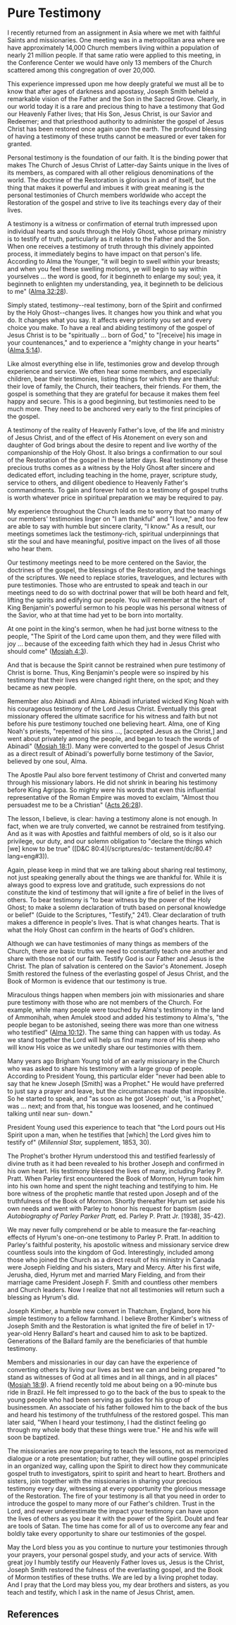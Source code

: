 # Pure Testimony

I recently returned from an assignment in Asia where we met with faithful
Saints and missionaries. One meeting was in a metropolitan area where we have
approximately 14,000 Church members living within a population of nearly 21
million people. If that same ratio were applied to this meeting, in the
Conference Center we would have only 13 members of the Church scattered among
this congregation of over 20,000.

This experience impressed upon me how deeply grateful we must all be to know
that after ages of darkness and apostasy, Joseph Smith beheld a remarkable
vision of the Father and the Son in the Sacred Grove. Clearly, in our world
today it is a rare and precious thing to have a testimony that God our
Heavenly Father lives; that His Son, Jesus Christ, is our Savior and Redeemer;
and that priesthood authority to administer the gospel of Jesus Christ has
been restored once again upon the earth. The profound blessing of having a
testimony of these truths cannot be measured or ever taken for granted.

Personal testimony is the foundation of our faith. It is the binding power
that makes The Church of Jesus Christ of Latter-day Saints unique in the lives
of its members, as compared with all other religious denominations of the
world. The doctrine of the Restoration is glorious in and of itself, but the
thing that makes it powerful and imbues it with great meaning is the personal
testimonies of Church members worldwide who accept the Restoration of the
gospel and strive to live its teachings every day of their lives.

A testimony is a witness or confirmation of eternal truth impressed upon
individual hearts and souls through the Holy Ghost, whose primary ministry is
to testify of truth, particularly as it relates to the Father and the Son.
When one receives a testimony of truth through this divinely appointed
process, it immediately begins to have impact on that person's life. According
to Alma the Younger, "it will begin to swell within your breasts; and when you
feel these swelling motions, ye will begin to say within yourselves ... the word
is good, for it beginneth to enlarge my soul; yea, it beginneth to enlighten
my understanding, yea, it beginneth to be delicious to me" ([Alma
32:28](/scriptures/bofm/alma/32.28?lang=eng#27)).

Simply stated, testimony--real testimony, born of the Spirit and confirmed by
the Holy Ghost--changes lives. It changes how you think and what you do. It
changes what you say. It affects every priority you set and every choice you
make. To have a real and abiding testimony of the gospel of Jesus Christ is to
be "spiritually ... born of God," to "[receive] his image in your countenances,"
and to experience a "mighty change in your hearts" ([Alma
5:14](/scriptures/bofm/alma/5.14?lang=eng#13)).

Like almost everything else in life, testimonies grow and develop through
experience and service. We often hear some members, and especially children,
bear their testimonies, listing things for which they are thankful: their love
of family, the Church, their teachers, their friends. For them, the gospel is
something that they are grateful for because it makes them feel happy and
secure. This is a good beginning, but testimonies need to be much more. They
need to be anchored very early to the first principles of the gospel.

A testimony of the reality of Heavenly Father's love, of the life and ministry
of Jesus Christ, and of the effect of His Atonement on every son and daughter
of God brings about the desire to repent and live worthy of the companionship
of the Holy Ghost. It also brings a confirmation to our soul of the
Restoration of the gospel in these latter days. Real testimony of these
precious truths comes as a witness by the Holy Ghost after sincere and
dedicated effort, including teaching in the home, prayer, scripture study,
service to others, and diligent obedience to Heavenly Father's commandments.
To gain and forever hold on to a testimony of gospel truths is worth whatever
price in spiritual preparation we may be required to pay.

My experience throughout the Church leads me to worry that too many of our
members' testimonies linger on "I am thankful" and "I love," and too few are
able to say with humble but sincere clarity, "I know." As a result, our
meetings sometimes lack the testimony-rich, spiritual underpinnings that stir
the soul and have meaningful, positive impact on the lives of all those who
hear them.

Our testimony meetings need to be more centered on the Savior, the doctrines
of the gospel, the blessings of the Restoration, and the teachings of the
scriptures. We need to replace stories, travelogues, and lectures with pure
testimonies. Those who are entrusted to speak and teach in our meetings need
to do so with doctrinal power that will be both heard and felt, lifting the
spirits and edifying our people. You will remember at the heart of King
Benjamin's powerful sermon to his people was his personal witness of the
Savior, who at that time had yet to be born into mortality.

At one point in the king's sermon, when he had just borne witness to the
people, "The Spirit of the Lord came upon them, and they were filled with joy
... because of the exceeding faith which they had in Jesus Christ who should
come" ([Mosiah 4:3](/scriptures/bofm/mosiah/4.3?lang=eng#2)).

And that is because the Spirit cannot be restrained when pure testimony of
Christ is borne. Thus, King Benjamin's people were so inspired by his
testimony that their lives were changed right there, on the spot; and they
became as new people.

Remember also Abinadi and Alma. Abinadi infuriated wicked King Noah with his
courageous testimony of the Lord Jesus Christ. Eventually this great
missionary offered the ultimate sacrifice for his witness and faith but not
before his pure testimony touched one believing heart. Alma, one of King
Noah's priests, "repented of his sins ..., [accepted Jesus as the Christ,] and
went about privately among the people, and began to teach the words of
Abinadi" ([Mosiah 18:1](/scriptures/bofm/mosiah/18.1?lang=eng#0)). Many were
converted to the gospel of Jesus Christ as a direct result of Abinadi's
powerfully borne testimony of the Savior, believed by one soul, Alma.

The Apostle Paul also bore fervent testimony of Christ and converted many
through his missionary labors. He did not shrink in bearing his testimony
before King Agrippa. So mighty were his words that even this influential
representative of the Roman Empire was moved to exclaim, "Almost thou
persuadest me to be a Christian" ([Acts
26:28](/scriptures/nt/acts/26.28?lang=eng#27)).

The lesson, I believe, is clear: having a testimony alone is not enough. In
fact, when we are truly converted, we cannot be restrained from testifying.
And as it was with Apostles and faithful members of old, so is it also our
privilege, our duty, and our solemn obligation to "declare the things which
[we] know to be true" ([D&amp;C 80:4](/scriptures/dc-
testament/dc/80.4?lang=eng#3)).

Again, please keep in mind that we are talking about sharing real testimony,
not just speaking generally about the things we are thankful for. While it is
always good to express love and gratitude, such expressions do not constitute
the kind of testimony that will ignite a fire of belief in the lives of
others. To bear testimony is "to bear witness by the power of the Holy Ghost;
to make a solemn declaration of truth based on personal knowledge or belief"
(Guide to the Scriptures, "Testify," 241). Clear declaration of truth makes a
difference in people's lives. That is what changes hearts. That is what the
Holy Ghost can confirm in the hearts of God's children.

Although we can have testimonies of many things as members of the Church,
there are basic truths we need to constantly teach one another and share with
those not of our faith. Testify God is our Father and Jesus is the Christ. The
plan of salvation is centered on the Savior's Atonement. Joseph Smith restored
the fulness of the everlasting gospel of Jesus Christ, and the Book of Mormon
is evidence that our testimony is true.

Miraculous things happen when members join with missionaries and share pure
testimony with those who are not members of the Church. For example, while
many people were touched by Alma's testimony in the land of Ammonihah, when
Amulek stood and added his testimony to Alma's, "the people began to be
astonished, seeing there was more than one witness who testified" ([Alma
10:12](/scriptures/bofm/alma/10.12?lang=eng#11)). The same thing can happen
with us today. As we stand together the Lord will help us find many more of
His sheep who will know His voice as we unitedly share our testimonies with
them.

Many years ago Brigham Young told of an early missionary in the Church who was
asked to share his testimony with a large group of people. According to
President Young, this particular elder "never had been able to say that he
knew Joseph [Smith] was a Prophet." He would have preferred to just say a
prayer and leave, but the circumstances made that impossible. So he started to
speak, and "as soon as he got 'Joseph' out, 'is a Prophet,' was ... next; and
from that, his tongue was loosened, and he continued talking until near sun-
down."

President Young used this experience to teach that "the Lord pours out His
Spirit upon a man, when he testifies that [which] the Lord gives him to
testify of" (_Millennial Star,_ supplement, 1853, 30).

The Prophet's brother Hyrum understood this and testified fearlessly of divine
truth as it had been revealed to his brother Joseph and confirmed in his own
heart. His testimony blessed the lives of many, including Parley P. Pratt.
When Parley first encountered the Book of Mormon, Hyrum took him into his own
home and spent the night teaching and testifying to him. He bore witness of
the prophetic mantle that rested upon Joseph and of the truthfulness of the
Book of Mormon. Shortly thereafter Hyrum set aside his own needs and went with
Parley to honor his request for baptism (see _Autobiography of Parley Parker
Pratt,_ ed. Parley P. Pratt Jr. [1938], 35-42).

We may never fully comprehend or be able to measure the far-reaching effects
of Hyrum's one-on-one testimony to Parley P. Pratt. In addition to Parley's
faithful posterity, his apostolic witness and missionary service drew
countless souls into the kingdom of God. Interestingly, included among those
who joined the Church as a direct result of his ministry in Canada were Joseph
Fielding and his sisters, Mary and Mercy. After his first wife, Jerusha, died,
Hyrum met and married Mary Fielding, and from their marriage came President
Joseph F. Smith and countless other members and Church leaders. Now I realize
that not all testimonies will return such a blessing as Hyrum's did.

Joseph Kimber, a humble new convert in Thatcham, England, bore his simple
testimony to a fellow farmhand. I believe Brother Kimber's witness of Joseph
Smith and the Restoration is what ignited the fire of belief in 17-year-old
Henry Ballard's heart and caused him to ask to be baptized. Generations of the
Ballard family are the beneficiaries of that humble testimony.

Members and missionaries in our day can have the experience of converting
others by living our lives as best we can and being prepared "to stand as
witnesses of God at all times and in all things, and in all places" ([Mosiah
18:9](/scriptures/bofm/mosiah/18.9?lang=eng#8)). A friend recently told me
about being on a 90-minute bus ride in Brazil. He felt impressed to go to the
back of the bus to speak to the young people who had been serving as guides
for his group of businessmen. An associate of his father followed him to the
back of the bus and heard his testimony of the truthfulness of the restored
gospel. This man later said, "When I heard your testimony, I had the distinct
feeling go through my whole body that these things were true." He and his wife
will soon be baptized.

The missionaries are now preparing to teach the lessons, not as memorized
dialogue or a rote presentation; but rather, they will outline gospel
principles in an organized way, calling upon the Spirit to direct how they
communicate gospel truth to investigators, spirit to spirit and heart to
heart. Brothers and sisters, join together with the missionaries in sharing
your precious testimony every day, witnessing at every opportunity the
glorious message of the Restoration. The fire of your testimony is all that
you need in order to introduce the gospel to many more of our Father's
children. Trust in the Lord, and never underestimate the impact your testimony
can have upon the lives of others as you bear it with the power of the Spirit.
Doubt and fear are tools of Satan. The time has come for all of us to overcome
any fear and boldly take every opportunity to share our testimonies of the
gospel.

May the Lord bless you as you continue to nurture your testimonies through
your prayers, your personal gospel study, and your acts of service. With great
joy I humbly testify our Heavenly Father loves us, Jesus is the Christ, Joseph
Smith restored the fulness of the everlasting gospel, and the Book of Mormon
testifies of these truths. We are led by a living prophet today. And I pray
that the Lord may bless you, my dear brothers and sisters, as you teach and
testify, which I ask in the name of Jesus Christ, amen.

## References

